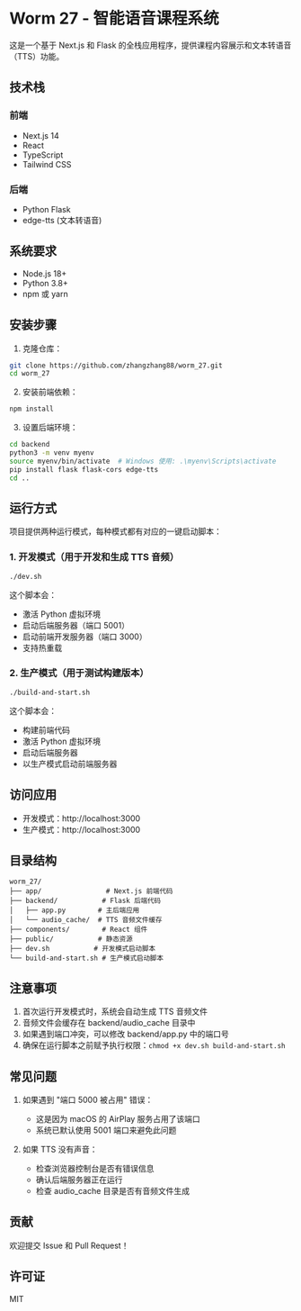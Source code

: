# Worm 27 - 智能语音课程系统

这是一个基于 Next.js 和 Flask 的全栈应用程序，提供课程内容展示和文本转语音（TTS）功能。

## 技术栈

### 前端
- Next.js 14
- React
- TypeScript
- Tailwind CSS

### 后端
- Python Flask
- edge-tts (文本转语音)

## 系统要求

- Node.js 18+ 
- Python 3.8+
- npm 或 yarn

## 安装步骤

1. 克隆仓库：
```bash
git clone https://github.com/zhangzhang88/worm_27.git
cd worm_27
```

2. 安装前端依赖：
```bash
npm install
```

3. 设置后端环境：
```bash
cd backend
python3 -m venv myenv
source myenv/bin/activate  # Windows 使用: .\myenv\Scripts\activate
pip install flask flask-cors edge-tts
cd ..
```

## 运行方式

项目提供两种运行模式，每种模式都有对应的一键启动脚本：

### 1. 开发模式（用于开发和生成 TTS 音频）

```bash
./dev.sh
```

这个脚本会：
- 激活 Python 虚拟环境
- 启动后端服务器（端口 5001）
- 启动前端开发服务器（端口 3000）
- 支持热重载

### 2. 生产模式（用于测试构建版本）

```bash
./build-and-start.sh
```

这个脚本会：
- 构建前端代码
- 激活 Python 虚拟环境
- 启动后端服务器
- 以生产模式启动前端服务器

## 访问应用

- 开发模式：http://localhost:3000
- 生产模式：http://localhost:3000

## 目录结构

```
worm_27/
├── app/                # Next.js 前端代码
├── backend/           # Flask 后端代码
│   ├── app.py        # 主后端应用
│   └── audio_cache/  # TTS 音频文件缓存
├── components/        # React 组件
├── public/           # 静态资源
├── dev.sh           # 开发模式启动脚本
└── build-and-start.sh # 生产模式启动脚本
```

## 注意事项

1. 首次运行开发模式时，系统会自动生成 TTS 音频文件
2. 音频文件会缓存在 backend/audio_cache 目录中
3. 如果遇到端口冲突，可以修改 backend/app.py 中的端口号
4. 确保在运行脚本之前赋予执行权限：`chmod +x dev.sh build-and-start.sh`

## 常见问题

1. 如果遇到 "端口 5000 被占用" 错误：
   - 这是因为 macOS 的 AirPlay 服务占用了该端口
   - 系统已默认使用 5001 端口来避免此问题

2. 如果 TTS 没有声音：
   - 检查浏览器控制台是否有错误信息
   - 确认后端服务器正在运行
   - 检查 audio_cache 目录是否有音频文件生成

## 贡献

欢迎提交 Issue 和 Pull Request！

## 许可证

MIT
